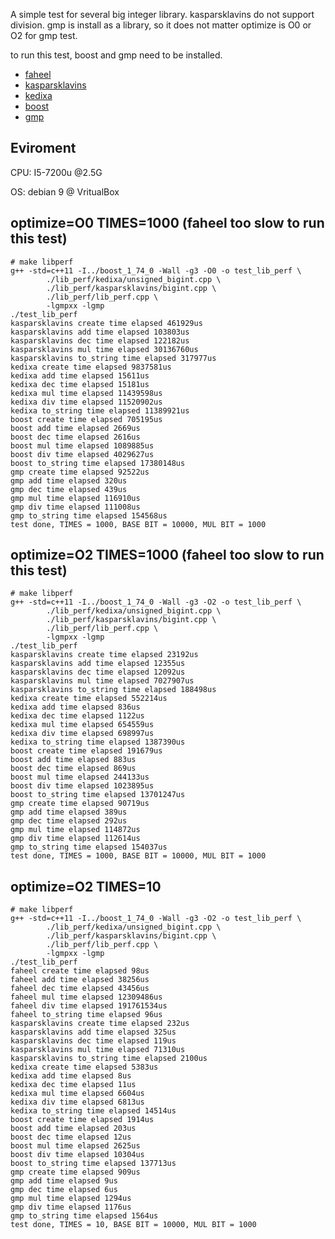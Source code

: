 A simple test for several big integer library. kasparsklavins do not support division.
gmp is install as a library, so it does not matter optimize is O0 or O2 for gmp test.

to run this test, boost and gmp need to be installed.

- [faheel](https://github.com/faheel/BigInt)
- [kasparsklavins](https://github.com/kasparsklavins/bigint)
- [kedixa](https://github.com/kedixa/klibcpp)
- [boost](https://www.boost.org)
- [gmp](https://gmplib.org/)


## Eviroment
CPU: I5-7200u @2.5G

OS: debian 9 @ VritualBox

## optimize=O0 TIMES=1000 (faheel too slow to run this test)
```
# make libperf
g++ -std=c++11 -I../boost_1_74_0 -Wall -g3 -O0 -o test_lib_perf \
        ./lib_perf/kedixa/unsigned_bigint.cpp \
        ./lib_perf/kasparsklavins/bigint.cpp \
        ./lib_perf/lib_perf.cpp \
        -lgmpxx -lgmp
./test_lib_perf
kasparsklavins create time elapsed 461929us
kasparsklavins add time elapsed 103803us
kasparsklavins dec time elapsed 122182us
kasparsklavins mul time elapsed 30136760us
kasparsklavins to_string time elapsed 317977us
kedixa create time elapsed 9837581us
kedixa add time elapsed 15611us
kedixa dec time elapsed 15181us
kedixa mul time elapsed 11439598us
kedixa div time elapsed 11520902us
kedixa to_string time elapsed 11389921us
boost create time elapsed 705195us
boost add time elapsed 2669us
boost dec time elapsed 2616us
boost mul time elapsed 1089885us
boost div time elapsed 4029627us
boost to_string time elapsed 17380148us
gmp create time elapsed 92522us
gmp add time elapsed 320us
gmp dec time elapsed 439us
gmp mul time elapsed 116910us
gmp div time elapsed 111008us
gmp to_string time elapsed 154568us
test done, TIMES = 1000, BASE BIT = 10000, MUL BIT = 1000
```

## optimize=O2 TIMES=1000 (faheel too slow to run this test)
```
# make libperf
g++ -std=c++11 -I../boost_1_74_0 -Wall -g3 -O2 -o test_lib_perf \
        ./lib_perf/kedixa/unsigned_bigint.cpp \
        ./lib_perf/kasparsklavins/bigint.cpp \
        ./lib_perf/lib_perf.cpp \
        -lgmpxx -lgmp
./test_lib_perf
kasparsklavins create time elapsed 23192us
kasparsklavins add time elapsed 12355us
kasparsklavins dec time elapsed 12092us
kasparsklavins mul time elapsed 7027907us
kasparsklavins to_string time elapsed 188498us
kedixa create time elapsed 552214us
kedixa add time elapsed 836us
kedixa dec time elapsed 1122us
kedixa mul time elapsed 654559us
kedixa div time elapsed 698997us
kedixa to_string time elapsed 1387390us
boost create time elapsed 191679us
boost add time elapsed 883us
boost dec time elapsed 869us
boost mul time elapsed 244133us
boost div time elapsed 1023895us
boost to_string time elapsed 13701247us
gmp create time elapsed 90719us
gmp add time elapsed 389us
gmp dec time elapsed 292us
gmp mul time elapsed 114872us
gmp div time elapsed 112614us
gmp to_string time elapsed 154037us
test done, TIMES = 1000, BASE BIT = 10000, MUL BIT = 1000
```

## optimize=O2 TIMES=10
```
# make libperf
g++ -std=c++11 -I../boost_1_74_0 -Wall -g3 -O2 -o test_lib_perf \
        ./lib_perf/kedixa/unsigned_bigint.cpp \
        ./lib_perf/kasparsklavins/bigint.cpp \
        ./lib_perf/lib_perf.cpp \
        -lgmpxx -lgmp
./test_lib_perf
faheel create time elapsed 98us
faheel add time elapsed 38256us
faheel dec time elapsed 43456us
faheel mul time elapsed 12309486us
faheel div time elapsed 191761534us
faheel to_string time elapsed 96us
kasparsklavins create time elapsed 232us
kasparsklavins add time elapsed 325us
kasparsklavins dec time elapsed 119us
kasparsklavins mul time elapsed 71310us
kasparsklavins to_string time elapsed 2100us
kedixa create time elapsed 5383us
kedixa add time elapsed 8us
kedixa dec time elapsed 11us
kedixa mul time elapsed 6604us
kedixa div time elapsed 6813us
kedixa to_string time elapsed 14514us
boost create time elapsed 1914us
boost add time elapsed 203us
boost dec time elapsed 12us
boost mul time elapsed 2625us
boost div time elapsed 10304us
boost to_string time elapsed 137713us
gmp create time elapsed 909us
gmp add time elapsed 9us
gmp dec time elapsed 6us
gmp mul time elapsed 1294us
gmp div time elapsed 1176us
gmp to_string time elapsed 1564us
test done, TIMES = 10, BASE BIT = 10000, MUL BIT = 1000
```